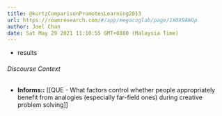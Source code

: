 ```yaml
---
title: @kurtzComparisonPromotesLearning2013
url: https://roamresearch.com/#/app/megacoglab/page/1X0X9AWUp
author: Joel Chan
date: Sat May 29 2021 11:10:55 GMT+0800 (Malaysia Time)
---
```


- results

###### Discourse Context

- **Informs::** [[QUE - What factors control whether people appropriately benefit from analogies (especially far-field ones) during creative problem solving]]
